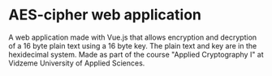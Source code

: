 # AES-cipher web application

A web application made with Vue.js that allows encryption and decryption of a 16 byte plain text using a 16 byte key. The plain text and key are in the hexidecimal system.
Made as part of the course "Applied Cryptography I" at Vidzeme University of Applied Sciences.
